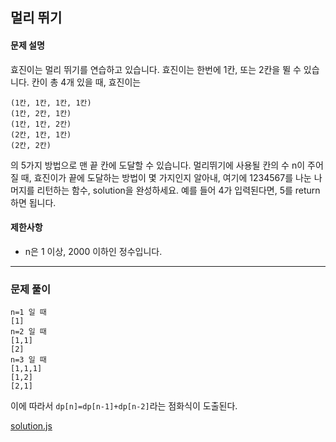 ## 멀리 뛰기

#### 문제 설명
효진이는 멀리 뛰기를 연습하고 있습니다. 효진이는 한번에 1칸, 또는 2칸을 뛸 수 있습니다. 칸이 총 4개 있을 때, 효진이는
```
(1칸, 1칸, 1칸, 1칸)
(1칸, 2칸, 1칸)
(1칸, 1칸, 2칸)
(2칸, 1칸, 1칸)
(2칸, 2칸)
```
의 5가지 방법으로 맨 끝 칸에 도달할 수 있습니다. 멀리뛰기에 사용될 칸의 수 n이 주어질 때, 효진이가 끝에 도달하는 방법이 몇 가지인지 알아내, 여기에 1234567를 나눈 나머지를 리턴하는 함수, solution을 완성하세요. 예를 들어 4가 입력된다면, 5를 return하면 됩니다.

#### 제한사항
- n은 1 이상, 2000 이하인 정수입니다.

***

### 문제 풀이
```
n=1 일 때
[1]
n=2 일 때
[1,1]
[2]
n=3 일 때
[1,1,1]
[1,2]
[2,1]
```
이에 따라서 
`dp[n]=dp[n-1]+dp[n-2]`라는 점화식이 도출된다.

[solution.js](./solution.js)
